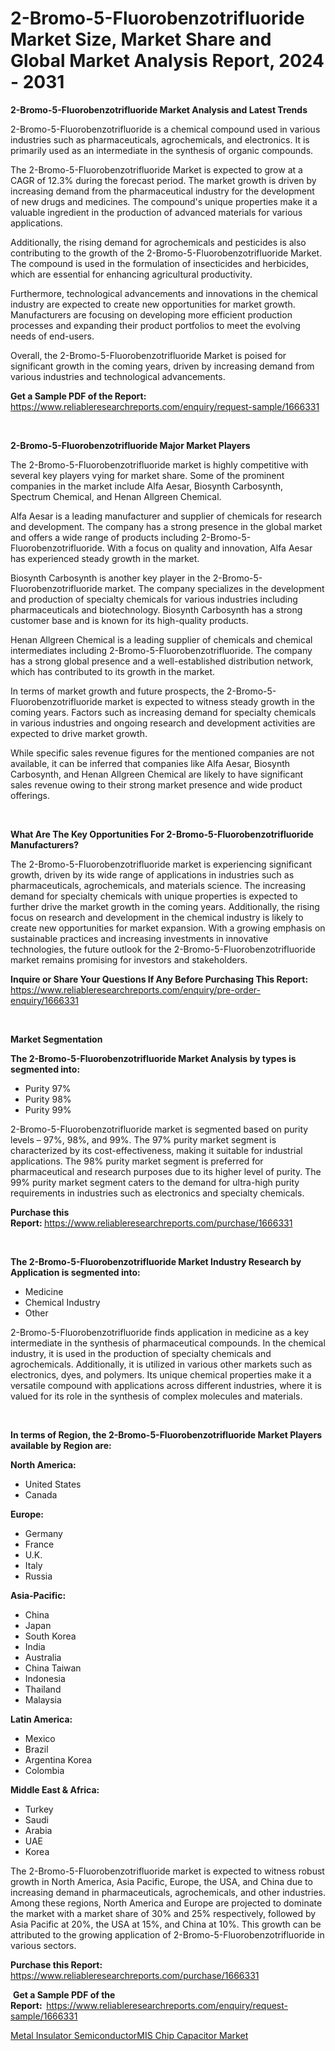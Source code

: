 <p><h1>2-Bromo-5-Fluorobenzotrifluoride Market Size, Market Share and Global Market Analysis Report, 2024 - 2031</h1></p><p><strong>2-Bromo-5-Fluorobenzotrifluoride Market Analysis and Latest Trends</strong></p>
<p><p>2-Bromo-5-Fluorobenzotrifluoride is a chemical compound used in various industries such as pharmaceuticals, agrochemicals, and electronics. It is primarily used as an intermediate in the synthesis of organic compounds.</p><p>The 2-Bromo-5-Fluorobenzotrifluoride Market is expected to grow at a CAGR of 12.3% during the forecast period. The market growth is driven by increasing demand from the pharmaceutical industry for the development of new drugs and medicines. The compound's unique properties make it a valuable ingredient in the production of advanced materials for various applications.</p><p>Additionally, the rising demand for agrochemicals and pesticides is also contributing to the growth of the 2-Bromo-5-Fluorobenzotrifluoride Market. The compound is used in the formulation of insecticides and herbicides, which are essential for enhancing agricultural productivity.</p><p>Furthermore, technological advancements and innovations in the chemical industry are expected to create new opportunities for market growth. Manufacturers are focusing on developing more efficient production processes and expanding their product portfolios to meet the evolving needs of end-users.</p><p>Overall, the 2-Bromo-5-Fluorobenzotrifluoride Market is poised for significant growth in the coming years, driven by increasing demand from various industries and technological advancements.</p></p>
<p><strong>Get a Sample PDF of the Report:&nbsp;</strong> <a href="https://www.reliableresearchreports.com/enquiry/request-sample/1666331">https://www.reliableresearchreports.com/enquiry/request-sample/1666331</a></p>
<p>&nbsp;</p>
<p><strong>2-Bromo-5-Fluorobenzotrifluoride Major Market Players</strong></p>
<p><p>The 2-Bromo-5-Fluorobenzotrifluoride market is highly competitive with several key players vying for market share. Some of the prominent companies in the market include Alfa Aesar, Biosynth Carbosynth, Spectrum Chemical, and Henan Allgreen Chemical.</p><p>Alfa Aesar is a leading manufacturer and supplier of chemicals for research and development. The company has a strong presence in the global market and offers a wide range of products including 2-Bromo-5-Fluorobenzotrifluoride. With a focus on quality and innovation, Alfa Aesar has experienced steady growth in the market.</p><p>Biosynth Carbosynth is another key player in the 2-Bromo-5-Fluorobenzotrifluoride market. The company specializes in the development and production of specialty chemicals for various industries including pharmaceuticals and biotechnology. Biosynth Carbosynth has a strong customer base and is known for its high-quality products.</p><p>Henan Allgreen Chemical is a leading supplier of chemicals and chemical intermediates including 2-Bromo-5-Fluorobenzotrifluoride. The company has a strong global presence and a well-established distribution network, which has contributed to its growth in the market.</p><p>In terms of market growth and future prospects, the 2-Bromo-5-Fluorobenzotrifluoride market is expected to witness steady growth in the coming years. Factors such as increasing demand for specialty chemicals in various industries and ongoing research and development activities are expected to drive market growth.</p><p>While specific sales revenue figures for the mentioned companies are not available, it can be inferred that companies like Alfa Aesar, Biosynth Carbosynth, and Henan Allgreen Chemical are likely to have significant sales revenue owing to their strong market presence and wide product offerings.</p></p>
<p>&nbsp;</p>
<p><strong>What Are The Key Opportunities For 2-Bromo-5-Fluorobenzotrifluoride Manufacturers?</strong></p>
<p><p>The 2-Bromo-5-Fluorobenzotrifluoride market is experiencing significant growth, driven by its wide range of applications in industries such as pharmaceuticals, agrochemicals, and materials science. The increasing demand for specialty chemicals with unique properties is expected to further drive the market growth in the coming years. Additionally, the rising focus on research and development in the chemical industry is likely to create new opportunities for market expansion. With a growing emphasis on sustainable practices and increasing investments in innovative technologies, the future outlook for the 2-Bromo-5-Fluorobenzotrifluoride market remains promising for investors and stakeholders.</p></p>
<p><strong>Inquire or Share Your Questions If Any Before Purchasing This Report:</strong> <a href="https://www.reliableresearchreports.com/enquiry/pre-order-enquiry/1666331">https://www.reliableresearchreports.com/enquiry/pre-order-enquiry/1666331</a></p>
<p>&nbsp;</p>
<p><strong>Market Segmentation</strong></p>
<p><strong>The 2-Bromo-5-Fluorobenzotrifluoride Market Analysis by types is segmented into:</strong></p>
<p><ul><li>Purity 97%</li><li>Purity 98%</li><li>Purity 99%</li></ul></p>
<p><p>2-Bromo-5-Fluorobenzotrifluoride market is segmented based on purity levels – 97%, 98%, and 99%. The 97% purity market segment is characterized by its cost-effectiveness, making it suitable for industrial applications. The 98% purity market segment is preferred for pharmaceutical and research purposes due to its higher level of purity. The 99% purity market segment caters to the demand for ultra-high purity requirements in industries such as electronics and specialty chemicals.</p></p>
<p><strong>Purchase this Report:&nbsp;</strong><a href="https://www.reliableresearchreports.com/purchase/1666331">https://www.reliableresearchreports.com/purchase/1666331</a></p>
<p>&nbsp;</p>
<p><strong>The 2-Bromo-5-Fluorobenzotrifluoride Market Industry Research by Application is segmented into:</strong></p>
<p><ul><li>Medicine</li><li>Chemical Industry</li><li>Other</li></ul></p>
<p><p>2-Bromo-5-Fluorobenzotrifluoride finds application in medicine as a key intermediate in the synthesis of pharmaceutical compounds. In the chemical industry, it is used in the production of specialty chemicals and agrochemicals. Additionally, it is utilized in various other markets such as electronics, dyes, and polymers. Its unique chemical properties make it a versatile compound with applications across different industries, where it is valued for its role in the synthesis of complex molecules and materials.</p></p>
<p>&nbsp;</p>
<p><strong>In terms of Region, the 2-Bromo-5-Fluorobenzotrifluoride Market Players available by Region are:</strong></p>
<p>
    <p> <strong> North America: </strong>
        <ul>
            <li>United States</li>
            <li>Canada</li>
        </ul>
        </p> 
    <p> <strong> Europe: </strong>
        <ul>
            <li>Germany</li>
            <li>France</li>
            <li>U.K.</li>
            <li>Italy</li>
            <li>Russia</li>
        </ul>
        </p> 
    <p> <strong> Asia-Pacific: </strong>
        <ul>
            <li>China</li>
            <li>Japan</li>
            <li>South Korea</li>
            <li>India</li>
            <li>Australia</li>
            <li>China Taiwan</li>
            <li>Indonesia</li>
            <li>Thailand</li>
            <li>Malaysia</li>
        </ul>
        </p> 
    <p> <strong> Latin America: </strong>
        <ul>
            <li>Mexico</li>
            <li>Brazil</li>
            <li>Argentina Korea</li>
            <li>Colombia</li>
        </ul>
        </p> 
    <p> <strong> Middle East & Africa: </strong>
        <ul>
            <li>Turkey</li>
            <li>Saudi</li>
            <li>Arabia</li>
            <li>UAE</li>
            <li>Korea</li>
        </ul>
    </p>
    </p>
<p><p>The 2-Bromo-5-Fluorobenzotrifluoride market is expected to witness robust growth in North America, Asia Pacific, Europe, the USA, and China due to increasing demand in pharmaceuticals, agrochemicals, and other industries. Among these regions, North America and Europe are projected to dominate the market with a market share of 30% and 25% respectively, followed by Asia Pacific at 20%, the USA at 15%, and China at 10%. This growth can be attributed to the growing application of 2-Bromo-5-Fluorobenzotrifluoride in various sectors.</p></p>
<p><strong>Purchase this Report: </strong><a href="https://www.reliableresearchreports.com/purchase/1666331">https://www.reliableresearchreports.com/purchase/1666331</a></p>
<p>&nbsp;<strong>Get a Sample PDF of the Report:&nbsp;&nbsp;</strong><a href="https://www.reliableresearchreports.com/enquiry/request-sample/1666331">https://www.reliableresearchreports.com/enquiry/request-sample/1666331</a></p>
<p><strong></strong></p>
<p><p><a href="https://cat-emmental-94b.notion.site/Metal-Insulator-SemiconductorMIS-Chip-Capacitor-Market-Analysis-Examines-its-Scope-on-Growth-Opportu-e989ceaf7a0f429db90ceb39267d2108">Metal Insulator SemiconductorMIS Chip Capacitor Market</a></p></p>